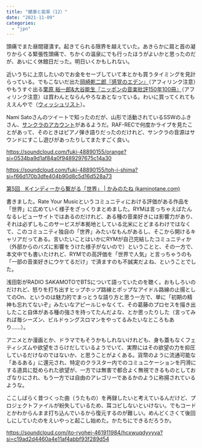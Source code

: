 ```yaml
---
title: "健康と能率（12）"
date: "2021-11-09"
categories: 
  - "jpn"
---
```


頭痛でまた昼間寝潰す。起きてられる限界を越えていた。あきらかに肩と首の凝りからくる緊張性頭痛で、ちかくの温泉にでも行ったほうがよいかと思ったのだが、あいにく休館日だった。明日いくかもしれない。

近いうちに上京したいのでお金をセーブしていて本とかも買うタイミングを見計らっている。でもこないだ出た[岡崎乾二郎『感覚のエデン』](https://amzn.to/3wnzXre)（アフィリンク注意）やもうすぐ出る[栗原 裕一郎&大谷能生『ニッポンの音楽批評150年100冊』](https://amzn.to/3qfjdkW)（アフィリンク注意）は買わんとならんやろなあとなっている。わいに買ってくれてもええんやで（[ウィッシュリスト](https://www.amazon.jp/hz/wishlist/ls/2MDQ1ME1KHIR7?ref_=wl_share)）。

Nami Satoさんのツイートで知ったのだが、山形で活動されているSSWのふきさん、[サンクラのアカウント](https://soundcloud.com/fuki-48890155)があるようだ。RAF-RECで何度かライブを見たことがあって、そのときはピアノ弾き語りだったのだけれど、サンクラの音源はサウンドにすこし遊びがあったりしてまたすごく良い。

https://soundcloud.com/fuki-48890155/orange?si=0534ba9d1af84a0f9489297675c14a30

https://soundcloud.com/fuki-48890155/toh-i-shima?si=f66d170b3dfe404b90d8c5d16d528a73

[第5回　Kインディーから繋がる「世界」 | かみのたね (kaminotane.com)](http://www.kaminotane.com/2021/11/08/18026/)

書きました。Rate Your Musicというコミュニティにおける評価がある作品を「世界」に広めていく様子をざっくりまとめました。RYMは言っちゃえばたんなるレビューサイトではあるのだけれど、ある種の音楽好きには影響力があり、それは必ずしもこのサービスが本拠地としている北米にとどまるわけではなくて、このコミュニティ独自の「世界」みたいなもんがあるし、そこから開けるキャリアだってある。言いたいことはいかにRYMが自己完結したコミュニティか（外部からのバズに影響をうけた様子がないので）ということと、その一方で、本文中でも書いたけれど、RYMでの高評価を「世界で人気」と言っちゃうのも「一部の音楽好きにウケてるだけ」で済ますのも不誠実だよね、ということでした。

浅田彰がRADIO SAKAMOTOでBTSについて語っていたのを聴く。おもしろいのだけれど、怒りを打ち出すヒップホップ路線とポップなアイドル路線の止揚としてのOn、というのは魅力的でまっとうな語り方と思う一方で、単に「初期の精神も忘れてないぞ」みたいなアピールじゃなくて、その葛藤のプロセスを描き出したこと自体がある種の強さを持ってたんだよな、とか思ったりした（言ってみれば毎シーズン、ビルドゥングスロマンをやってるみたいなところもあり……）。

アニメとか漫画とか、ドラマでもそうかもしれないけれども、身も蓋もなくフェティシズムや欲望をさらけだしているようでいて、実際にはその欲望の力を抑圧しているだけなのではないか、と思うことがよくある。貨幣のように流通可能な「あるある」に還元され、特定のクラスター内でのコミュニケーションを円滑にする道具に貶められた欲望が、一方では無害で都合よく無視できるものとしておざなりにされ、もう一方では自由のアレゴリーであるかのように称揚されているような。

ここしばらく昔つくった曲（うたもの）を再録したいと考えているんだけど、プロジェクトファイルが紛失しているため、耳コピしないといけない。でもコードとかわからんまま打ち込んでいるから復元するのが難しい。めんどくさくて後回しにしていたのをえいやっと起こし始めた。かたちにできるだろうか。

https://soundcloud.com/ito-ryohei-461911984/hcxwuqdyvyva?si=c19ad2d4460a4e11af4abbf93f289d54
